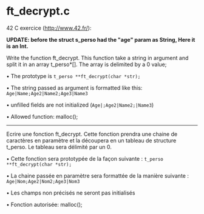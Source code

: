 # ft_decrypt.c
42 C exercice (http://www.42.fr/):

<b>UPDATE: before the struct s_perso had the "age" param as String, 
Here it is an Int.</b>

Write the function ft_decrypt. This function take a string in argument and split it in an array t_perso*[].
The array is delimited by a 0 value;

• The prototype is 
<code>t_perso **ft_decrypt(char *str);</code>

• The string passed as argument is formatted like this:
<code>Age|Name;Age2|Name2;Age3|Name3</code>

• unfilled fields are not initialized
(<code>Age|;Age2|Name2;|Name3</code>)

• Allowed function: malloc();

---

Ecrire une fonction ft_decrypt. Cette fonction prendra une chaine de caractères en paramètre et la découpera en un tableau de structure t_perso. Le tableau sera délimité par un 0.

• Cette fonction sera prototypée de la façon suivante :
<code>t_perso **ft_decrypt(char *str);</code>

• La chaine passée en paramètre sera formattée de la manière suivante :
<code>Age|Nom;Age2|Nom2;Age3|Nom3</code>

• Les champs non précisés ne seront pas initialisés

• Fonction autorisée: malloc();
